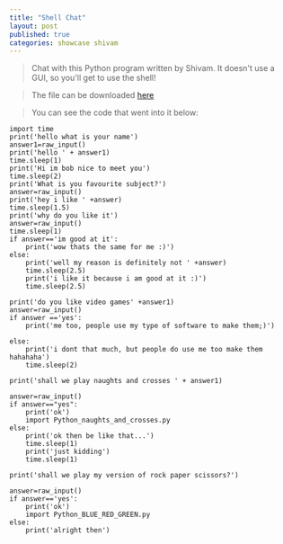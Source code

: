 ```yaml
---
title: "Shell Chat"
layout: post
published: true
categories: showcase shivam
---
```


> Chat with this Python program written by Shivam. It doesn't use a GUI, so you'll get to use the shell!

> The file can be downloaded [here](/files/showcase/Shivam/python_shell_chat.py)

> You can see the code that went into it below:

    import time
    print('hello what is your name')
    answer1=raw_input()
    print('hello ' + answer1)
    time.sleep(1)
    print('Hi im bob nice to meet you')
    time.sleep(2)
    print('What is you favourite subject?')
    answer=raw_input()
    print('hey i like ' +answer)
    time.sleep(1.5)
    print('why do you like it')
    answer=raw_input()
    time.sleep(1)
    if answer=='im good at it':
        print('wow thats the same for me :)')
    else:
        print('well my reason is definitely not ' +answer)
        time.sleep(2.5)
        print('i like it because i am good at it :)')
        time.sleep(2.5)
        
    print('do you like video games' +answer1)
    answer=raw_input()
    if answer =='yes':
        print('me too, people use my type of software to make them;)')
    
    else:
        print('i dont that much, but people do use me too make them hahahaha')
        time.sleep(2)
    
    print('shall we play naughts and crosses ' + answer1)
    
    answer=raw_input()
    if answer=="yes":
        print('ok')
        import Python_naughts_and_crosses.py
    else:
        print('ok then be like that...')
        time.sleep(1)
        print('just kidding')
        time.sleep(1)
    
    print('shall we play my version of rock paper scissors?')
    
    answer=raw_input()
    if answer=='yes':
        print('ok')
        import Python_BLUE_RED_GREEN.py
    else:
        print('alright then')
